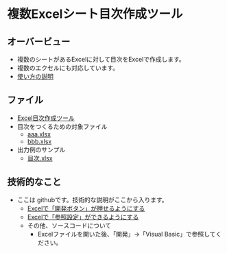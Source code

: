 
# 複数Excelシート目次作成ツール

## オーバービュー

- 複数のシートがあるExcelに対して目次をExcelで作成します。
- 複数のエクセルにも対応しています。
- [使い方の説明](doc/readme.pptx)

## ファイル

- [Excel目次作成ツール](src/Excel目次作成ツール.xlsm)
- 目次をつくるための対象ファイル
  - [aaa.xlsx](doc/aaa.xlsx)
  - [bbb.xlsx](doc/bbb.xlsx)
- 出力例のサンプル
  - [目次.xlsx](out/目次.xlsx)

## 技術的なこと

- ここは githubです。技術的な説明がここから入ります。
  - [Excelで「開発ボタン」が押せるようにする](https://support.microsoft.com/ja-jp/office/-%E9%96%8B%E7%99%BA-%E3%82%BF%E3%83%96%E3%82%92%E8%A1%A8%E7%A4%BA%E3%81%99%E3%82%8B-e1192344-5e56-4d45-931b-e5fd9bea2d45)
  - [Excelで「参照設定」ができるようにする](https://learn.microsoft.com/ja-jp/office/vba/language/reference/user-interface-help/references-dialog-box)
  - その他、ソースコードについて
    - Excelファイルを開いた後、「開発」→「Visual Basic」で参照してください。

